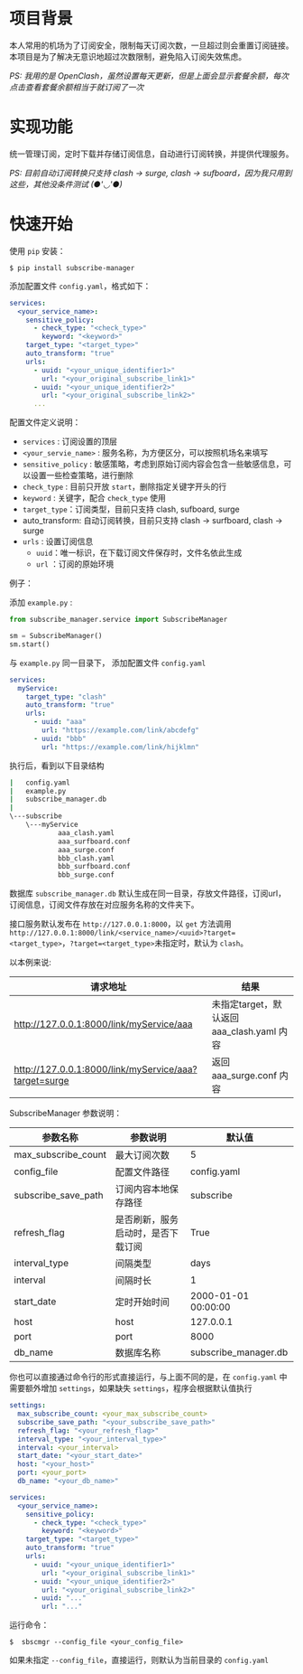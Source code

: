 # 项目背景
本人常用的机场为了订阅安全，限制每天订阅次数，一旦超过则会重置订阅链接。本项目是为了解决无意识地超过次数限制，避免陷入订阅失效焦虑。

*PS: 我用的是 OpenClash，虽然设置每天更新，但是上面会显示套餐余额，每次点击查看套餐余额相当于就订阅了一次*

# 实现功能

统一管理订阅，定时下载并存储订阅信息，自动进行订阅转换，并提供代理服务。

*PS: 目前自动订阅转换只支持 clash -> surge, clash -> sufboard，因为我只用到这些，其他没条件测试 (●'◡'●)*

# 快速开始
使用 `pip` 安装：
```shell
$ pip install subscribe-manager
```

添加配置文件 `config.yaml`，格式如下：

```yaml
services:
  <your_service_name>:
    sensitive_policy:
      - check_type: "<check_type>"
        keyword: "<keyword>"
    target_type: "<target_type>"
    auto_transform: "true"
    urls:
      - uuid: "<your_unique_identifier1>"
        url: "<your_original_subscribe_link1>"
      - uuid: "<your_unique_identifier2>"
        url: "<your_original_subscribe_link2>"
      ...
```

配置文件定义说明：

- `services` : 订阅设置的顶层
- `<your_servie_name>` : 服务名称，为方便区分，可以按照机场名来填写
- `sensitive_policy` : 敏感策略，考虑到原始订阅内容会包含一些敏感信息，可以设置一些检查策略，进行删除
- `check_type` : 目前只开放 `start`，删除指定关键字开头的行
- `keyword` : 关键字，配合 `check_type` 使用
- `target_type`：订阅类型，目前只支持 clash, sufboard, surge
- auto_transform: 自动订阅转换，目前只支持 clash -> surfboard, clash -> surge
- `urls` : 设置订阅信息
  - `uuid`：唯一标识，在下载订阅文件保存时，文件名依此生成
  - `url` ：订阅的原始环境



例子：

添加 `example.py` : 

```python
from subscribe_manager.service import SubscribeManager

sm = SubscribeManager()
sm.start()
```
与 `example.py` 同一目录下， 添加配置文件 `config.yaml`
```yaml
services:
  myService:
    target_type: "clash"
    auto_transform: "true"
    urls:
      - uuid: "aaa"
        url: "https://example.com/link/abcdefg"
      - uuid: "bbb"
        url: "https://example.com/link/hijklmn"
```

执行后，看到以下目录结构

```cmd
|   config.yaml
|   example.py
|   subscribe_manager.db
|
\---subscribe
    \---myService
            aaa_clash.yaml
            aaa_surfboard.conf
            aaa_surge.conf
            bbb_clash.yaml
            bbb_surfboard.conf
            bbb_surge.conf
```

数据库 `subscribe_manager.db` 默认生成在同一目录，存放文件路径，订阅url，订阅信息，订阅文件存放在对应服务名称的文件夹下。

接口服务默认发布在 `http://127.0.0.1:8000`，以 `get` 方法调用 `http://127.0.0.1:8000/link/<service_name>/<uuid>?target=<target_type>`，`?target=<target_type>`未指定时，默认为 `clash`。

以本例来说:

| 请求地址                                              | 结果                                       |
| ----------------------------------------------------- | ------------------------------------------ |
| http://127.0.0.1:8000/link/myService/aaa              | 未指定target，默认返回 aaa_clash.yaml 内容 |
| http://127.0.0.1:8000/link/myService/aaa?target=surge | 返回 aaa_surge.conf 内容                   |

SubscribeManager 参数说明：

| 参数名称            | 参数说明                           | 默认值               |
| ------------------- | ---------------------------------- | -------------------- |
| max_subscribe_count | 最大订阅次数                       | 5                    |
| config_file         | 配置文件路径                       | config.yaml          |
| subscribe_save_path | 订阅内容本地保存路径               | subscribe            |
| refresh_flag        | 是否刷新，服务启动时，是否下载订阅 | True                 |
| interval_type       | 间隔类型                           | days                 |
| interval            | 间隔时长                           | 1                    |
| start_date          | 定时开始时间                       | 2000-01-01 00:00:00  |
| host                | host                               | 127.0.0.1            |
| port                | port                               | 8000                 |
| db_name             | 数据库名称                         | subscribe_manager.db |

你也可以直接通过命令行的形式直接运行，与上面不同的是，在 `config.yaml` 中需要额外增加 `settings`，如果缺失 `settings`，程序会根据默认值执行

```yaml
settings:
  max_subscribe_count: <your_max_subscribe_count>
  subscribe_save_path: "<your_subscribe_save_path>"
  refresh_flag: "<your_refresh_flag>"
  interval_type: "<your_interval_type>"
  interval: <your_interval>
  start_date: "<your_start_date>"
  host: "<your_host>"
  port: <your_port>
  db_name: "<your_db_name>"

services:
  <your_service_name>:
    sensitive_policy:
      - check_type: "<check_type>"
        keyword: "<keyword>"
    target_type: "<target_type>"
    auto_transform: "true"
    urls:
      - uuid: "<your_unique_identifier1>"
        url: "<your_original_subscribe_link1>"
      - uuid: "<your_unique_identifier2>"
        url: "<your_original_subscribe_link2>"
      - uuid: "..."
        url: "..."
```

运行命令：

```shell
$  sbscmgr --config_file <your_config_file>
```

如果未指定 `--config_file`，直接运行，则默认为当前目录的  `config.yaml`


